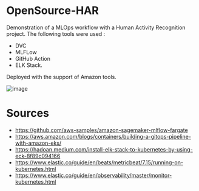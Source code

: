 # OpenSource-HAR
Demonstration of a MLOps workflow with a Human Activity Recognition project. The following tools were used : 
  - DVC
  - MLFLow
  - GitHub Action
  - ELK Stack. 

Deployed with the support of Amazon tools.

![image](https://user-images.githubusercontent.com/15814181/145186546-d0bccdac-dbda-4873-a9b2-636cc030ecdc.png)

# Sources
*	https://github.com/aws-samples/amazon-sagemaker-mlflow-fargate
*	https://aws.amazon.com/blogs/containers/building-a-gitops-pipeline-with-amazon-eks/ 
*	https://hadoan.medium.com/install-elk-stack-to-kubernetes-by-using-eck-8f89c094166 
*	https://www.elastic.co/guide/en/beats/metricbeat/7.15/running-on-kubernetes.html 
*	https://www.elastic.co/guide/en/observability/master/monitor-kubernetes.html
